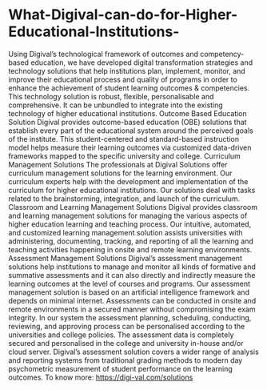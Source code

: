 # What-Digival-can-do-for-Higher-Educational-Institutions-
Using Digival’s technological framework of outcomes and competency-based education, we have developed digital transformation strategies and technology solutions that help institutions plan, implement, monitor, and improve their educational process and quality of programs in order to enhance the achievement of student learning outcomes &amp; competencies. This technology solution is robust, flexible, personalisable and comprehensive. It can be unbundled to integrate into the existing technology of higher educational institutions.  Outcome Based Education Solution Digival provides outcome-based education (OBE) solutions that establish every part of the educational system around the perceived goals of the institute. This student-centered and standard-based instruction model helps measure their learning outcomes via customized data-driven frameworks mapped to the specific university and college.  Curriculum Management Solutions The professionals at Digival Solutions offer curriculum management solutions for the learning environment. Our curriculum experts help with the development and implementation of the curriculum for higher educational institutions. Our solutions deal with tasks related to the brainstorming, integration, and launch of the curriculum.  Classroom and Learning Management Solutions Digival provides classroom and learning management solutions for managing the various aspects of higher education learning and teaching process. Our intuitive, automated, and customized learning management solution assists universities with administering, documenting, tracking, and reporting of all the learning and teaching activities happening in onsite and remote learning environments.  Assessment Management Solutions Digival’s assessment management solutions help institutions to manage and monitor all kinds of formative and summative assessments and it can also directly and indirectly measure the learning outcomes at the level of courses and programs. Our assessment management solution is based on an artificial intelligence framework and depends on minimal internet. Assessments can be conducted in onsite and remote environments in a secured manner without compromising the exam integrity. In our system the assessment planning, scheduling, conducting, reviewing, and approving process can be personalised according to the universities and college policies. The assessment data is completely secured and personalised in the college and university in-house and/or cloud server. Digival’s assessment solution covers a wider range of analysis and reporting systems from traditional grading methods to modern day psychometric measurement of student performance on the learning outcomes. To know more: https://digi-val.com/solutions
